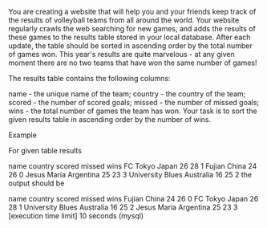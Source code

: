 You are creating a website that will help you and your friends keep track of the results of volleyball teams from all around the world. Your website regularly crawls the web searching for new games, and adds the results of these games to the results table stored in your local database. After each update, the table should be sorted in ascending order by the total number of games won. This year's results are quite marvelous - at any given moment there are no two teams that have won the same number of games!

The results table contains the following columns:

name - the unique name of the team;
country - the country of the team;
scored - the number of scored goals;
missed - the number of missed goals;
wins - the total number of games the team has won.
Your task is to sort the given results table in ascending order by the number of wins.

Example

For given table results

name	country	scored	missed	wins
FC Tokyo	Japan	26	28	1
Fujian	China	24	26	0
Jesus Maria	Argentina	25	23	3
University Blues	Australia	16	25	2
the output should be

name	country	scored	missed	wins
Fujian	China	24	26	0
FC Tokyo	Japan	26	28	1
University Blues	Australia	16	25	2
Jesus Maria	Argentina	25	23	3
[execution time limit] 10 seconds (mysql)
